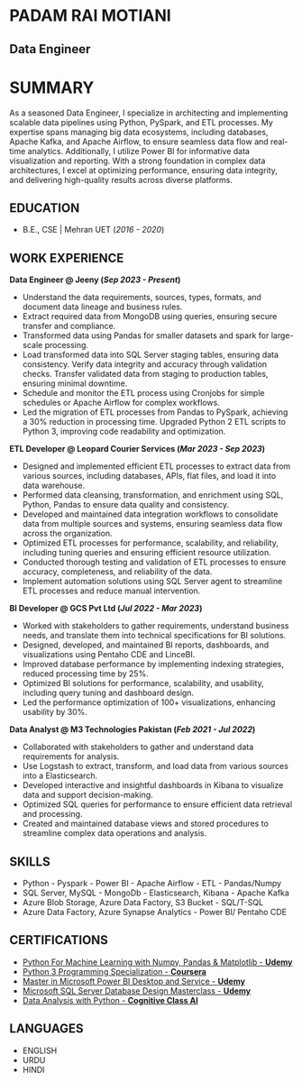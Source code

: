 # PADAM RAI MOTIANI
## Data Engineer

# SUMMARY

As a seasoned Data Engineer, I specialize in architecting and implementing scalable data pipelines using Python, PySpark, and ETL processes. My expertise spans managing big data ecosystems, including databases, Apache Kafka, and Apache Airflow, to ensure seamless data flow and real-time analytics. Additionally, I utilize Power BI for informative data visualization and reporting. With a strong foundation in complex data architectures, I excel at optimizing performance, ensuring data integrity, and delivering high-quality results across diverse platforms.

## EDUCATION
- B.E., CSE | Mehran UET (_2016 - 2020_)

## WORK EXPERIENCE
**Data Engineer @ Jeeny (_Sep 2023 - Present_)**
- Understand the data requirements, sources, types, formats, and document data lineage and business rules.
-	Extract required data from MongoDB using queries, ensuring secure transfer and compliance.
-	Transformed data using Pandas for smaller datasets and spark for large-scale processing.
-	Load transformed data into SQL Server staging tables, ensuring data consistency. Verify data integrity and accuracy
through validation checks. Transfer validated data from staging to production tables, ensuring minimal downtime.
-	Schedule and monitor the ETL process using Cronjobs for simple schedules or Apache Airflow for complex workflows.
-	Led the migration of ETL processes from Pandas to PySpark, achieving a 30% reduction in processing time. Upgraded Python
2 ETL scripts to Python 3, improving code readability and optimization.

**ETL Developer @ Leopard Courier Services (_Mar 2023 - Sep 2023_)**
-	Designed and implemented efficient ETL processes to extract data from various sources, including databases, APIs, flat files, 
and load it into data warehouse.
-	Performed data cleansing, transformation, and enrichment using SQL, Python, Pandas to ensure data quality and consistency.
-	Developed and maintained data integration workflows to consolidate data from multiple sources and systems, ensuring 
seamless data flow across the organization.
-	Optimized ETL processes for performance, scalability, and reliability, including tuning queries and ensuring efficient 
resource utilization.
-	Conducted thorough testing and validation of ETL processes to ensure accuracy, completeness, and reliability of the data.
-	Implement automation solutions using SQL Server agent to streamline ETL processes and reduce manual intervention.

**BI Developer @ GCS Pvt Ltd (_Jul 2022 - Mar 2023_)**
-	Worked with stakeholders to gather requirements, understand business needs, and translate them into technical 
specifications for BI solutions.
-	Designed, developed, and maintained BI reports, dashboards, and visualizations using Pentaho CDE and LinceBI.
-	 Improved database performance by implementing indexing strategies, reduced processing time by 25%.
-	Optimized BI solutions for performance, scalability, and usability, including query tuning and dashboard design.
-	Led the performance optimization of 100+ visualizations, enhancing usability by 30%.

**Data Analyst @ M3 Technologies Pakistan (_Feb 2021 - Jul 2022_)**
-	Collaborated with stakeholders to gather and understand data requirements for analysis.
-	Use Logstash to extract, transform, and load data from various sources into a Elasticsearch.
-	Developed interactive and insightful dashboards in Kibana to visualize data and support decision-making.
-	Optimized SQL queries for performance to ensure efficient data retrieval and processing.
-	Created and maintained database views and stored procedures to streamline complex data operations and analysis.

## SKILLS
- Python - Pyspark - Power BI - Apache Airflow - ETL - Pandas/Numpy
-	SQL Server, MySQL - MongoDb - Elasticsearch, Kibana - Apache Kafka
-	Azure Blob Storage, Azure Data Factory, S3 Bucket - SQL/T-SQL
-	Azure Data Factory, Azure Synapse Analytics - Power BI/ Pentaho CDE

## CERTIFICATIONS
- [Python For Machine Learning with Numpy, Pandas & Matplotlib - **Udemy**](https://www.udemy.com/certificate/UC-e04c86f3-54ef-42c4-a82f-fd380bdb2f1d/)
- [Python 3 Programming Specialization - **Coursera**](https://www.coursera.org/account/accomplishments/specialization/certificate/8TBJ8HAVA3KY])
- [Master in Microsoft Power BI Desktop and Service - **Udemy**](https://www.udemy.com/certificate/UC-714ee834-500a-4118-bb9e-23467625c91c/])
- [Microsoft SQL Server Database Design Masterclass - **Udemy**](https://www.udemy.com/certificate/UC-baa2b96d-fdd0-4b25-8c03-7f415b4d2a44/)
- [Data Analysis with Python - **Cognitive Class AI**](https://courses.cognitiveclass.ai/certificates/9fbf3b48c5b04614ac0c52ac45286d09)

## LANGUAGES
- ENGLISH
- URDU
- HINDI

